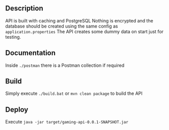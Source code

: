 ## Description

API is built with caching and PostgreSQL
Nothing is encrypted and the database should be created using the same config as `application.properties`
The API creates some dummy data on start just for testing.

## Documentation

Inside ``./postman`` there is a Postman collection if required

## Build

Simply execute `./build.bat` or `mvn clean package` to build the API

## Deploy

Execute `java -jar target/gaming-api-0.0.1-SNAPSHOT.jar`